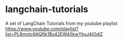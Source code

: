 # langchain-tutorials
A set of LangChain Tutorials from my youtube playlist https://www.youtube.com/playlist?list=PL8motc6AQftk1Bs42EW45kwYbyJ4jOdiZ
